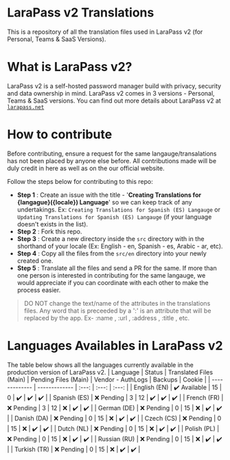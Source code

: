 # LaraPass v2 Translations
This is a repository of all the translation files used in LaraPass v2 (for Personal, Teams &amp; SaaS Versions). 

# What is LaraPass v2?
LaraPass v2 is a self-hosted password manager build with privacy, security and data ownership in mind. LaraPass v2 comes in 3 versions - Personal, Teams & SaaS versions. You can find out more details about LaraPass v2 at [`larapass.net`](https://larapass.net)

# How to contribute
Before contributing, ensure a request for the same langauge/transalations has not been placed by anyone else before. All contributions made will be duly credit in here as well as on the our official website.

Follow the steps below for contributing to this repo:
- **Step 1** : Create an issue with the title - '**Creating Translations for {langague}({locale}) Language**' so we can keep track of any undertakings. Ex: `Creating Translations for Spanish (ES) Langauge` or `Updating Translations for Spanish (ES) Langauge` (if your language doesn't exists in the list).
- **Step 2** : Fork this repo.
- **Step 3** : Create a new directory inside the `src` directory with in the shorthand of your locale (Ex: English - en, Spanish - es, Arabic - ar, etc).
- **Step 4** : Copy all the files from the `src/en` directory into your newly created one.
- **Step 5** : Translate all the files and send a PR for the same. If more than one person is interested in contributing for the same langauge, we would appreciate if you can coordinate with each other to make the process easier.

> DO NOT change the text/name of the attributes in the translations files. Any word that is preceeded by a ':' is an attribute that will be replaced by the app. Ex- :name , :url , :address , :title , etc.

# Languages Availables in LaraPass v2
The table below shows all the languages currently available in the production version of LaraPass v2. 
| Language  | Status | Translated Files (Main) | Pending Files (Main) | Vendor - AuthLogs \| Backups \| Cookie |
| ------------- | ------------- | :---: | :---: | :---: |
| English (EN)  | :heavy_check_mark: Available  | 15  | 0  | :heavy_check_mark: \| :heavy_check_mark: \| :heavy_check_mark:  |
| Spanish (ES)  | :x: Pending  | 3 | 12  | :heavy_check_mark: \| :heavy_check_mark: \| :heavy_check_mark:  |
| French (FR)  | :x: Pending  | 3 | 12  | :x: \| :heavy_check_mark: \| :heavy_check_mark:  |
| German (DE)  | :x: Pending  | 0 | 15  | :x: \| :heavy_check_mark: \| :heavy_check_mark:  |
| Danish (DA)  | :x: Pending  | 0 | 15  | :x: \| :heavy_check_mark: \| :heavy_check_mark:  |
| Czech (CS)  | :x: Pending  | 0 | 15  | :x: \| :heavy_check_mark: \| :heavy_check_mark:  |
| Dutch (NL)  | :x: Pending  | 0 | 15  | :x: \| :heavy_check_mark: \| :heavy_check_mark:  |
| Polish (PL)  | :x: Pending  | 0 | 15  | :x: \| :heavy_check_mark: \| :heavy_check_mark:  |
| Russian (RU)  | :x: Pending  | 0 | 15  | :x: \| :heavy_check_mark: \| :heavy_check_mark:  |
| Turkish (TR)  | :x: Pending  | 0 | 15  | :x: \| :heavy_check_mark: \| :heavy_check_mark:  |
